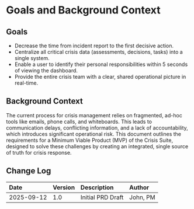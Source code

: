 # **Goals and Background Context**

## **Goals**

* Decrease the time from incident report to the first decisive action.  
* Centralize all critical crisis data (assessments, decisions, tasks) into a single system.  
* Enable a user to identify their personal responsibilities within 5 seconds of viewing the dashboard.  
* Provide the entire crisis team with a clear, shared operational picture in real-time.

## **Background Context**

The current process for crisis management relies on fragmented, ad-hoc tools like emails, phone calls, and whiteboards. This leads to communication delays, conflicting information, and a lack of accountability, which introduces significant operational risk. This document outlines the requirements for a Minimum Viable Product (MVP) of the Crisis Suite, designed to solve these challenges by creating an integrated, single source of truth for crisis response.

## **Change Log**

| Date | Version | Description | Author |
| :---- | :---- | :---- | :---- |
| 2025-09-12 | 1.0 | Initial PRD Draft | John, PM |
